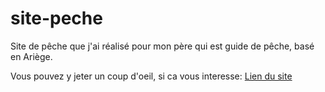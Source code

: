 # site-peche

Site de pêche que j'ai réalisé pour mon père qui est guide de pêche, basé en Ariège.

Vous pouvez y jeter un coup d'oeil, si ca vous interesse: [Lien du site](https://www.guidepecheariege.com/)
